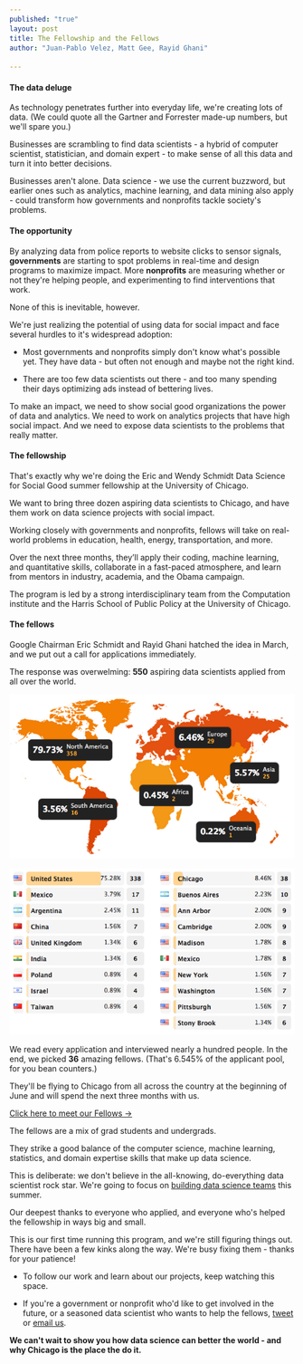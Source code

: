 ```yaml
---
published: "true"
layout: post
title: The Fellowship and the Fellows
author: "Juan-Pablo Velez, Matt Gee, Rayid Ghani"

---
```


#### The data deluge
As technology penetrates further into everyday life, we're creating lots of data. (We could quote all the Gartner and Forrester made-up numbers, but we'll spare you.)

Businesses are scrambling to find data scientists - a hybrid of computer scientist, statistician, and domain expert - to make sense of all this data and turn it into better decisions.

Businesses aren't alone. Data science - we use the current buzzword, but earlier ones such as analytics, machine learning, and data mining also apply - could transform how governments and nonprofits tackle society's problems.

#### The opportunity
By analyzing data from police reports to website clicks to sensor signals, **governments** are starting to spot problems in real-time and design programs to maximize impact. More **nonprofits** are measuring whether or not they're helping people, and experimenting to find interventions that work.

None of this is inevitable, however. 

We're just realizing the potential of using data for social impact and face several hurdles to it's widespread adoption:

- Most governments and nonprofits simply don't know what's possible yet. They have data - but often not enough and maybe not the right kind.

- There are too few data scientists out there - and too many spending their days optimizing ads instead of bettering lives.

To make an impact, we need to show social good organizations the power of data and analytics. We need to work on analytics projects that have high social impact. And we need to expose data scientists to the problems that really matter.

#### The fellowship
That's exactly why we're doing the Eric and Wendy Schmidt Data Science for Social Good summer fellowship at the University of Chicago. 

We want to bring three dozen aspiring data scientists to Chicago, and have them work on data science projects with social impact.

Working closely with governments and nonprofits, fellows will take on real-world problems in education, health, energy, transportation, and more.

Over the next three months, they’ll apply their coding, machine learning, and quantitative skills, collaborate in a fast-paced atmosphere, and learn from mentors in industry, academia, and the Obama campaign.

The program is led by a strong interdisciplinary team from the Computation institute and the Harris School of Public Policy at the University of Chicago.

#### The fellows
Google Chairman Eric Schmidt and Rayid Ghani hatched the idea in March, and we put out a call for applications immediately. 

The response was overwelming: <strong>550</strong> aspiring data scientists applied from all over the world.

![Applicant map](/img/posts/applicant-map.png)

![Applicant map](/img/posts/applicant-table.png)

We read every application and interviewed nearly a hundred people. In the end, we picked <strong>36</strong> amazing fellows. (That's 6.545% of the applicant pool, for you bean counters.)

They'll be flying to Chicago from all across the country at the beginning of June and will spend the next three months with us.

<div class="row">
	<div class="span4 offset2">
    	<a href="/people/" class="btn btn-huge btn-block btn-embossed btn-danger">
     		Click here to meet our Fellows →
    	</a>
	</div>
</div>


The fellows are a mix of grad students and undergrads.

They strike a good balance of the computer science, machine learning, statistics, and domain expertise skills that make up data science.

This is deliberate: we don't believe in the all-knowing, do-everything data scientist rock star. We're going to focus on [building data science teams](http://assets.en.oreilly.com/1/eventseries/23/Building-Data-Science-Teams.pdf) this summer.

Our deepest thanks to everyone who applied, and everyone who's helped the fellowship in ways big and small. 

This is our first time running this program, and we're still figuring things out. There have been a few kinks along the way. We're busy fixing them - thanks for your patience!

- To follow our work and learn about our projects, keep watching this space.

- If you're a government or nonprofit who'd like to get involved in the future, or a seasoned data scientist who wants to help the fellows, [tweet](http://www.twitter.com/datascifellows) or [email us](mailto:datascifellowship@ci.uchicago.edu).

**We can't wait to show you how data science can better the world - and why Chicago is the place the do it.**
